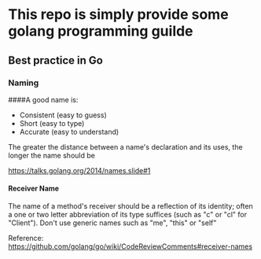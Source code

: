 # This repo is simply provide some golang programming guilde

## Best practice in Go

### Naming

####A good name is:
* Consistent (easy to guess)
* Short (easy to type)
* Accurate (easy to understand)

The greater the distance between a name's declaration and its uses, 
the longer the name should be

https://talks.golang.org/2014/names.slide#1


#### Receiver Name

The name of a method's receiver should be a reflection of its identity; 
often a one or two letter abbreviation of its type suffices (such as "c" or "cl" for "Client"). 
Don't use generic names such as "me", "this" or "self"

Reference: 
https://github.com/golang/go/wiki/CodeReviewComments#receiver-names

